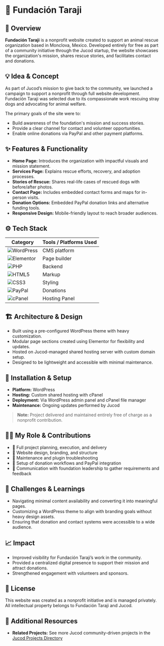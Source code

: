 # 🐶 Fundación Taraji

## 🧭 Overview
**Fundación Taraji** is a nonprofit website created to support an animal rescue organization based in Monclova, Mexico. Developed entirely for free as part of a community initiative through the Jucod startup, the website showcases the organization's mission, shares rescue stories, and facilitates contact and donations.

## 💡 Idea & Concept
As part of Jucod’s mission to give back to the community, we launched a campaign to support a nonprofit through full website development. Fundación Taraji was selected due to its compassionate work rescuing stray dogs and advocating for animal welfare.

The primary goals of the site were to:
- Build awareness of the foundation's mission and success stories.
- Provide a clear channel for contact and volunteer opportunities.
- Enable online donations via PayPal and other payment platforms.

## ✨ Features & Functionality
- **Home Page:** Introduces the organization with impactful visuals and mission statement.
- **Services Page:** Explains rescue efforts, recovery, and adoption processes.
- **Stories of Rescue:** Shares real-life cases of rescued dogs with before/after photos.
- **Contact Page:** Includes embedded contact forms and maps for in-person visits.
- **Donation Options:** Embedded PayPal donation links and alternative funding tools.
- **Responsive Design:** Mobile-friendly layout to reach broader audiences.

## ⚙️ Tech Stack

| Category        | Tools / Platforms Used |
|----------------|------------------------|
| ![WordPress](https://img.shields.io/badge/WordPress-21759B?logo=wordpress&logoColor=white&style=for-the-badge) | CMS platform |
| ![Elementor](https://img.shields.io/badge/Elementor-92003B?logo=elementor&logoColor=white&style=for-the-badge) | Page builder |
| ![PHP](https://img.shields.io/badge/PHP-777BB4?logo=php&logoColor=white&style=for-the-badge) | Backend |
| ![HTML5](https://img.shields.io/badge/HTML5-E34F26?logo=html5&logoColor=white&style=for-the-badge) | Markup |
| ![CSS3](https://img.shields.io/badge/CSS3-1572B6?logo=css3&logoColor=white&style=for-the-badge) | Styling |
| ![PayPal](https://img.shields.io/badge/PayPal-00457C?logo=paypal&logoColor=white&style=for-the-badge) | Donations |
| ![cPanel](https://img.shields.io/badge/cPanel-FF6C2C?logo=cpanel&logoColor=white&style=for-the-badge) | Hosting Panel |

## 🏗 Architecture & Design
- Built using a pre-configured WordPress theme with heavy customization.
- Modular page sections created using Elementor for flexibility and updates.
- Hosted on Jucod-managed shared hosting server with custom domain setup.
- Designed to be lightweight and accessible with minimal maintenance.

## 🚀 Installation & Setup
- **Platform:** WordPress
- **Hosting:** Custom shared hosting with cPanel
- **Deployment:** Via WordPress admin panel and cPanel file manager
- **Maintenance:** Ongoing updates performed by Jucod

> **Note:** Project delivered and maintained entirely free of charge as a nonprofit contribution.

## 🧑‍💻 My Role & Contributions
- 💼 Full project planning, execution, and delivery
- 🧱 Website design, branding, and structure
- 🐞 Maintenance and plugin troubleshooting
- 💬 Setup of donation workflows and PayPal integration
- 🤝 Communication with foundation leadership to gather requirements and feedback

## 🧗 Challenges & Learnings
- Navigating minimal content availability and converting it into meaningful pages.
- Customizing a WordPress theme to align with branding goals without heavy design assets.
- Ensuring that donation and contact systems were accessible to a wide audience.

## 📈 Impact
- Improved visibility for Fundación Taraji’s work in the community.
- Provided a centralized digital presence to support their mission and attract donations.
- Strengthened engagement with volunteers and sponsors.

## 🪪 License
This website was created as a nonprofit initiative and is managed privately. All intellectual property belongs to Fundación Taraji and Jucod.

## 🔗 Additional Resources
- **Related Projects:** See more Jucod community-driven projects in the [Jucod Projects Directory](https://github.com/yourusername)
